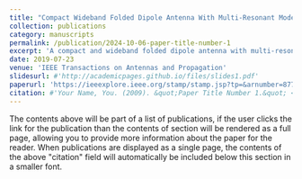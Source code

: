 ```yaml
---
title: "Compact Wideband Folded Dipole Antenna With Multi-Resonant Modes"
collection: publications
category: manuscripts
permalink: /publication/2024-10-06-paper-title-number-1
excerpt: 'A compact and wideband folded dipole antenna with multi-resonant modes is presented in this paper.'
date: 2019-07-23
venue: 'IEEE Transactions on Antennas and Propagation'
slidesurl: #'http://academicpages.github.io/files/slides1.pdf'
paperurl: 'https://ieeexplore.ieee.org/stamp/stamp.jsp?tp=&arnumber=8770282'
citation: #'Your Name, You. (2009). &quot;Paper Title Number 1.&quot; <i>Journal 1</i>. 1(1).'
---
```


The contents above will be part of a list of publications, if the user clicks the link for the publication than the contents of section will be rendered as a full page, allowing you to provide more information about the paper for the reader. When publications are displayed as a single page, the contents of the above "citation" field will automatically be included below this section in a smaller font.
